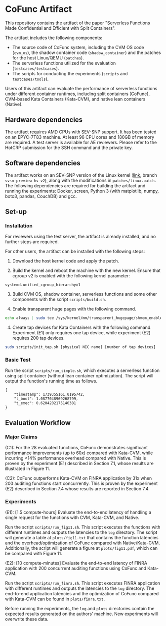 # CoFunc Artifact

This repository contains the artifact of the paper "Serverless Functions Made Confidential and Efficient with Split Containers".

The artifact includes the following components:
* The source code of CoFunc system, including the CVM OS code (`cvm_os`), the shadow container code (`shadow_container`) and the patches for the host Linux/QEMU (`patches`).
* The serverless functions utilized for the evaluation (`testcases/testcases`).
* The scripts for conducting the experiments (`scripts` and `testcases/tools`).

Users of this artifact can evaluate the performance of serverless functions under different container runtimes,
including split containers (CoFunc), CVM-based Kata Containers (Kata-CVM), and native lean containers (Native).

## Hardware dependencies

The artifact requires AMD CPUs with SEV-SNP support.
It has been tested on an EPYC-7T83 machine.
At least 96 CPU cores and 180GB of memory are required.
A test server is available for AE reviewers.
Please refer to the HotCRP submission for the SSH command and the private key.

## Software dependencies

The artifact works on an SEV-SNP version of the Linux kernel ([link](https://github.com/AMDESE/linux.git), branch `svsm-preview-hv-v2`), along with the modifications in `patches/linux.patch`.
The following dependencies are required for building the artifact and running the experiments: Docker, screen, Python 3 (with matplotlib, numpy, boto3, pandas, CouchDB) and gcc.

## Set-up

### Installation

For reviewers using the test server, the artifact is already installed, and no further steps are required.

For other users, the artifact can be installed with the following steps:

1. Download the host kernel code and apply the patch.

2. Build the kernel and reboot the machine with the new kernel. Ensure that cgroup v2 is enabled with the following kernel parameter:

```
systemd.unified_cgroup_hierarchy=1
```

3. Build CVM OS, shadow container, serverless functions and some other components with the script `scripts/build.sh`.

4. Enable transparent huge pages with the following command.

```Bash
echo always | sudo tee /sys/kernel/mm/transparent_hugepage/shmem_enabled
```

4. Create tap devices for Kata Containers with the following command. Experiment (E1) only requires one tap device, while experiment (E2) requires 200 tap devices.

```Bash
sudo scripts/init_tap.sh [physical NIC name] [number of tap devices]
```

<!-- 5. Fill the configuration file `config.json` with the IP of the host machine (`host_ip` field) and a static IP in your local network for Kata-CVM containers (`cntr_ip` field). -->

### Basic Test

Run the script `scripts/run_simple.sh`, which executes a serverless function using split container (without lean container optimization).
The script will output the function's running time as follows.

```
{
    "timestamp": 1739355161.0195742,
    "t_boot": 1.0877048969268799,
    "t_exec": 0.6204202175140381
}
```

## Evaluation Workflow

### Major Claims

(C1): For the 28 evaluated functions, CoFunc demonstrates significant performance improvements (up to 60x) compared with Kata-CVM, while incurring <14% performance overhead compared with Native. This is proven by the experiment (E1) described in Section 7.1, whose results are illustrated in Figure 11.

(C2): CoFunc outperforms Kata-CVM on FINRA application by 31x when 200 auditing functions start concurrently. This is proven by the experiment (E2) described in Section 7.4 whose results are reported in Section 7.4.

### Experiments

(E1): [1.5 compute-hours] Evaluate the end-to-end latency of handling a single request for the functions with CVM, Kata-CVM, and Native.

Run the script `scripts/run_fig11.sh`. This script executes the functions with different runtimes and outputs the latencies to the `log` directory. The script will generate a table at `plots/fig11.txt` that contains the function latencies and the overhead/optimization of CoFunc compared with Native/Kata-CVM. Additionally, the script will generate a figure at `plots/fig11.pdf`, which can be compared with Figure 11.

(E2): [10 compute-minutes] Evaluate the end-to-end latency of FINRA application with 200 concurrent auditing functions using CoFunc and Kata-CVM.

Run the script `scripts/run_finra.sh`. This script executes FINRA application with different runtimes and outputs the latencies to the `log` directory. The end-to-end application latencies and the optimization of CoFunc compared with Kata-CVM can be found in `plots/finra.txt`.

Before running the experiments, the `log` and `plots` directories contain the expected results generated on the authors' machine. New experiments will overwrite these data.
